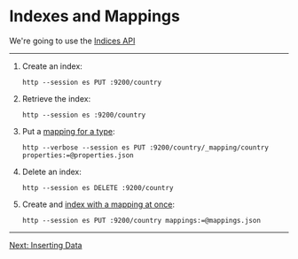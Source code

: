 # Indexes and Mappings

We're going to use the [Indices API](https://www.elastic.co/guide/en/elasticsearch/reference/5.6/indices.html)

----

 1. Create an index:

        http --session es PUT :9200/country

 2. Retrieve the index:

        http --session es :9200/country

 3. Put a [mapping for a type](./properties.json):

        http --verbose --session es PUT :9200/country/_mapping/country properties:=@properties.json

 4. Delete an index:

        http --session es DELETE :9200/country

 5. Create and [index with a mapping at once](./mappings.json):

        http --session es PUT :9200/country mappings:=@mappings.json

----

[Next: Inserting Data](./INDEX.md)
